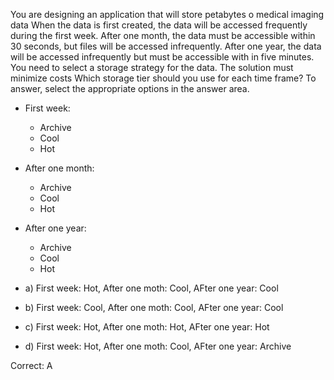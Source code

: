 You are designing an application that will store petabytes o medical imaging data When the data is first created, the data will be accessed frequently during the first week. After one month, the data must be accessible within 30 seconds, but files will be accessed infrequently. After one year, the data will be accessed infrequently but must be accessible with in five minutes. You need to select a storage strategy for the data. The solution must minimize costs Which storage tier should you use for each time frame? To answer, select the appropriate options in the answer area.

- First week:
    - Archive
    - Cool
    - Hot

- After one month:
    - Archive
    - Cool
    - Hot

- After one year:
    - Archive
    - Cool
    - Hot

- a) First week: Hot, After one moth: Cool, AFter one year: Cool
- b) First week: Cool, After one moth: Cool, AFter one year: Cool
- c) First week: Hot, After one moth: Hot, AFter one year: Hot
- d) First week: Hot, After one moth: Cool, AFter one year: Archive

Correct: A